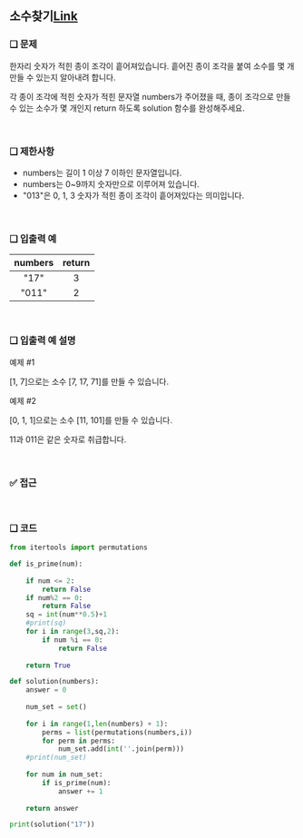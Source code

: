 ## 소수찾기[Link](https://school.programmers.co.kr/learn/courses/30/lessons/42839)

### ❑ 문제
한자리 숫자가 적힌 종이 조각이 흩어져있습니다. 흩어진 종이 조각을 붙여 소수를 몇 개 만들 수 있는지 알아내려 합니다.

각 종이 조각에 적힌 숫자가 적힌 문자열 numbers가 주어졌을 때, 종이 조각으로 만들 수 있는 소수가 몇 개인지 return 하도록 solution 함수를 완성해주세요.

<br>

### ❑ 제한사항
- numbers는 길이 1 이상 7 이하인 문자열입니다.
- numbers는 0~9까지 숫자만으로 이루어져 있습니다.
- "013"은 0, 1, 3 숫자가 적힌 종이 조각이 흩어져있다는 의미입니다.

<br>

### ❑ 입출력 예
| numbers | return |
|:-----------------:|:------------:|
|"17"|3|
|"011"|2|

<br>

### ❑ 입출력 예 설명
예제 #1

[1, 7]으로는 소수 [7, 17, 71]를 만들 수 있습니다.

예제 #2

[0, 1, 1]으로는 소수 [11, 101]를 만들 수 있습니다.

11과 011은 같은 숫자로 취급합니다.

<br>

### ✅ 접근

<br>

### ❑ 코드
```Python
from itertools import permutations

def is_prime(num):
    
    if num <= 2:
        return False
    if num%2 == 0:
        return False
    sq = int(num**0.5)+1
    #print(sq)
    for i in range(3,sq,2):
        if num %i == 0:
            return False
            
    return True

def solution(numbers):
    answer = 0
    
    num_set = set()
    
    for i in range(1,len(numbers) + 1):
        perms = list(permutations(numbers,i))
        for perm in perms:
            num_set.add(int(''.join(perm)))
    #print(num_set)
    
    for num in num_set:
        if is_prime(num):
            answer += 1
    
    return answer

print(solution("17"))

```